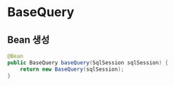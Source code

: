 # BaseQuery

## Bean 생성 

```java
@Bean
public BaseQuery baseQuery(SqlSession sqlSession) {
    return new BaseQuery(sqlSession);
}
```